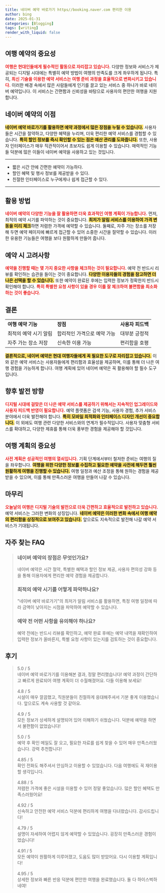```yaml
---
title: 네이버 예약 바로가기 https//booking.naver.com 편리한 이용
author: bing
date: 2025-01-31
categories: [Blogging]
tags: [writing]
render_with_liquid: false
---
```



<h2 id='여행 예약의 중요성'>여행 예약의 중요성</h2>

<p><b><span style="color: #ee2323;">여행은 현대인들에게 필수적인 활동으로 자리잡고 있습니다.</span></b> 다양한 정보와 서비스가 제공되는 디지털 시대에는 특별히 예약 방법이 여행의 만족도를 크게 좌우하게 됩니다. 특히, <b><span style="color: #ee2323;">최신 기술을 이용한 예약 서비스는 여행 준비 과정을 효율적으로 변화시키고 있습니다.</span></b> 이러한 배경 속에서 많은 사람들에게 인기를 끌고 있는 서비스 중 하나가 바로 네이버 예약입니다. 이 서비스는 간편함과 신뢰성을 바탕으로 사용자의 편안한 여행을 지원합니다.</p>

<h2 id='네이버 예약의 이점'>네이버 예약의 이점</h2>

<p><b><span style="background-color: #ffe066;">네이버 예약 바로가기를 활용하면 예약 과정에서 많은 장점을 누릴 수 있습니다.</span></b> 사용자들은 시간을 절약하고, 다양한 혜택을 누리며, 더욱 편리한 예약 서비스를 경험할 수 있습니다. <b><span style="background-color: #ffe066;">특히 할인 정보를 즉시 확인할 수 있는 점은 예산 관리를 도와줍니다.</span></b> 또한, 사용자 인터페이스가 매우 직관적이어서 초보자도 쉽게 이용할 수 있습니다. 매력적인 기능들 덕분에 많은 이들이 네이버 예약을 사용하고 있는 것입니다.</p>

<hr />

<ul>
    <li>짧은 시간 안에 간편한 예약이 가능하다.</li>
    <li>할인 혜택 및 행사 정보를 제공받을 수 있다.</li>
    <li>친절한 인터페이스로 누구에게나 쉽게 접근할 수 있다.</li>
</ul>

<hr />

<h2 id='활용 방법'>활용 방법</h2>

<p><b><span style="color: #ee2323;">네이버 예약의 다양한 기능을 잘 활용하면 더욱 효과적인 여행 계획이 가능합니다.</span></b> 먼저, 최적의 예약 시기를 파악하는 것이 중요합니다. <b><span style="background-color: #ffe066;">최저가 알림 서비스를 이용하여 가격 변동을 미리 체크</span></b>하면 저렴한 가격에 예약할 수 있습니다. 둘째로, 자주 가는 장소를 저장해 두면 예약 페이지에 빠르게 접근할 수 있어 소중한 시간을 절약할 수 있습니다. 이러한 유용한 기능들은 여행을 보다 원활하게 만들어 줍니다.</p>

<h2 id='예약 시 고려사항'>예약 시 고려사항</h2>

<p><b><span style="color: #ee2323;">예약을 진행할 때는 몇 가지 중요한 사항을 체크하는 것이 필요합니다.</span></b> 예약 전 반드시 리뷰를 확인하는 습관을 들이는 것이 중요합니다. <b><span style="background-color: #ffe066;">다양한 이용자들의 경험을 참고하면 더 나은 선택을 할 수 있습니다.</span></b> 또한 예약이 완료된 후에는 입력한 정보가 정확한지 반드시 확인해야 합니다. <b><span style="color: #ee2323;">특히 특별한 요청 사항이 있을 경우 이를 잘 체크하여 불편함을 최소화하는 것이 좋습니다.</span></b></p>

<h2 id='결론'>결론</h2>

<table>
    <tr>
        <td><b>여행 예약 기능</b></td>
        <td><b>장점</b></td>
        <td><b>사용자 피드백</b></td>
    </tr>
    <tr>
        <td>최적의 예약 시기 알림</td>
        <td>합리적인 가격으로 예약 가능</td>
        <td>대부분 긍정적</td>
    </tr>
    <tr>
        <td>자주 가는 장소 저장</td>
        <td>신속한 이용 가능</td>
        <td>편리함을 호평</td>
    </tr>
</table>

<p><b><span style="background-color: #ffe066;">결론적으로, 네이버 예약은 현대 여행자들에게 꼭 필요한 도구로 자리잡고 있습니다.</span></b> 이와 같은 예약 서비스는 사용자들에게 편리함과 효율성을 제공하며, 이를 통해 더 나은 여행 경험을 가능하게 합니다. 여행 계획에 있어 네이버 예약은 꼭 활용해야 할 필수 도구입니다.</p>

<h2 id='향후 발전 방향'>향후 발전 방향</h2>

<p><b><span style="color: #ee2323;">디지털 시대에 걸맞은 더 나은 예약 서비스를 제공하기 위해서는 지속적인 업그레이드와 사용자 피드백 반영이 필요합니다.</span></b> 예약 플랫폼은 검색 기능, 사용자 경험, 추가 서비스 분야에서 더욱 발전해야 합니다. <b><span style="background-color: #ffe066;">특히 모바일 최적화와 인터페이스 디자인 개선이 중요합니다.</span></b> 이 외에도 여행 관련 다양한 서비스와의 연계가 필수적입니다. 사용자 맞춤형 서비스를 확대하고, 다양한 제휴를 통해 더욱 풍부한 경험을 제공해야 할 것입니다.</p>

<h2 id='여행 계획의 중요성'>여행 계획의 중요성</h2>

<p><b><span style="color: #ee2323;">사전 계획은 성공적인 여행의 열쇠입니다.</span></b> 기획 단계에서부터 철저한 준비는 여행의 질을 좌우합니다. <b><span style="background-color: #ffe066;">여행을 위한 다양한 정보를 수집하고 필요한 예약을 사전에 해두면 훨씬 원활하게 여행을 진행할 수 있습니다.</span></b> 여행 일정과 예산 조정을 통해 원하는 경험을 제공받을 수 있으며, 이를 통해 만족스러운 여행을 만들어 나갈 수 있습니다.</p>

<h2 id='마무리'>마무리</h2>

<p><b><span style="color: #ee2323;">오늘날의 여행은 디지털 기술의 발전으로 더욱 간편하고 효율적으로 발전하고 있습니다.</span></b> 예약 서비스는 그러한 변화의 상징입니다. <b><span style="background-color: #ffe066;">네이버 예약은 이러한 변화 속에서 여행 예약의 편리함을 상징적으로 보여주고 있습니다.</span></b> 앞으로도 지속적으로 발전해 나갈 예약 서비스가 기대됩니다.</p>


<h2 id='자주_찾는_FAQ'>자주 찾는 FAQ</h2>
<div itemscope="" itemtype="https://schema.org/FAQPage"> 
<blockquote> 
<div itemscope="" itemprop="mainEntity" itemtype="https://schema.org/Question"> 
<h3 itemprop="name">네이버 예약의 장점은 무엇인가요?</h3> 
<div itemscope="" itemprop="acceptedAnswer" itemtype="https://schema.org/Answer"> 
<span itemprop="text"> 
<p>네이버 예약은 시간 절약, 특별한 혜택과 할인 정보 제공, 사용자 편의성 강화 등을 통해 이용자에게 편리한 예약 경험을 제공합니다.</p> 
</span> 
</div> 
</div> 

<div itemscope="" itemprop="mainEntity" itemtype="https://schema.org/Question"> 
<h3 itemprop="name">최적의 예약 시기를 어떻게 파악하나요?</h3> 
<div itemscope="" itemprop="acceptedAnswer" itemtype="https://schema.org/Answer"> 
<span itemprop="text"> 
<p>"네이버 예약 바로가기"의 최저가 알림 서비스를 활용하면, 특정 여행 일정에 따라 금액이 낮아지는 시점을 파악하여 예약할 수 있습니다.</p> 
</span> 
</div> 
</div> 

<div itemscope="" itemprop="mainEntity" itemtype="https://schema.org/Question"> 
<h3 itemprop="name">예약 전 어떤 사항을 유의해야 하나요?</h3> 
<div itemscope="" itemprop="acceptedAnswer" itemtype="https://schema.org/Answer"> 
<span itemprop="text"> 
<p>예약 전에는 반드시 리뷰를 확인하고, 예약 완료 후에는 예약 내역을 재확인하여 입력한 정보가 올바른지, 특별 요청 사항이 있는지를 검토하는 것이 중요합니다.</p> 
</span> 
</div> 
</div> 
</blockquote> 
</div>
<h2 id='후기'>후기</h2>
<div itemscope itemtype="https://schema.org/Product">
  <blockquote>
  <div itemprop="review" itemscope itemtype="https://schema.org/Review">
      <div itemprop="reviewRating" itemscope itemtype="https://schema.org/Rating"> <span itemprop="ratingValue">5.0</span> / <span itemprop="bestRating">5</span> </div>
      <span itemprop="reviewBody">네이버 예약 바로가기를 이용해본 결과, 정말 편리했습니다! 예약 과정이 간단하고 빠르게 완료되어 여행 계획이 더 수월해졌어요. 다들 이용해 보세요!</span>
  </div>
  <br>
  <div itemprop="review" itemscope itemtype="https://schema.org/Review">
      <div itemprop="reviewRating" itemscope itemtype="https://schema.org/Rating"> <span itemprop="ratingValue">4.8</span> / <span itemprop="bestRating">5</span> </div>
      <span itemprop="reviewBody">시설이 매우 깔끔했고, 직원분들이 친절하게 응대해주셔서 기분 좋게 이용했습니다. 앞으로도 계속 사용할 것 같아요.</span>
  </div>
  <br>
  <div itemprop="review" itemscope itemtype="https://schema.org/Review">
      <div itemprop="reviewRating" itemscope itemtype="https://schema.org/Rating"> <span itemprop="ratingValue">4.9</span> / <span itemprop="bestRating">5</span> </div>
      <span itemprop="reviewBody">모든 정보가 상세하게 설명되어 있어 이해하기 쉬웠습니다. 덕분에 예약을 하면서 불편함이 없었습니다!</span>
  </div>
  <br>
  <div itemprop="review" itemscope itemtype="https://schema.org/Review">
      <div itemprop="reviewRating" itemscope itemtype="https://schema.org/Rating"> <span itemprop="ratingValue">5.0</span> / <span itemprop="bestRating">5</span> </div>
      <span itemprop="reviewBody">예약 후 확인 메일도 잘 오고, 필요한 자료를 쉽게 찾을 수 있어 매우 만족스러웠습니다. 강력 추천합니다!</span>
  </div>
  <br>
  <div itemprop="review" itemscope itemtype="https://schema.org/Review">
      <div itemprop="reviewRating" itemscope itemtype="https://schema.org/Rating"> <span itemprop="ratingValue">4.85</span> / <span itemprop="bestRating">5</span> </div>
      <span itemprop="reviewBody">확인 전화도 해주셔서 안심하고 이용할 수 있었습니다. 다음 여행에도 꼭 재이용할 생각입니다.</span>
  </div>
  <br>
  <div itemprop="review" itemscope itemtype="https://schema.org/Review">
      <div itemprop="reviewRating" itemscope itemtype="https://schema.org/Rating"> <span itemprop="ratingValue">4.88</span> / <span itemprop="bestRating">5</span> </div>
      <span itemprop="reviewBody">저렴한 가격에 좋은 시설을 이용할 수 있어 정말 좋았습니다. 많은 할인 혜택도 만족스러웠어요!</span>
  </div>
  <br>
  <div itemprop="review" itemscope itemtype="https://schema.org/Review">
      <div itemprop="reviewRating" itemscope itemtype="https://schema.org/Rating"> <span itemprop="ratingValue">4.92</span> / <span itemprop="bestRating">5</span> </div>
      <span itemprop="reviewBody">신속하고 안전한 예약 서비스 덕분에 편리하게 여행을 다녀왔습니다. 감사드립니다!</span>
  </div>
  <br>
  <div itemprop="review" itemscope itemtype="https://schema.org/Review">
      <div itemprop="reviewRating" itemscope itemtype="https://schema.org/Rating"> <span itemprop="ratingValue">4.79</span> / <span itemprop="bestRating">5</span> </div>
      <span itemprop="reviewBody">설명이 자세하여 어렵지 않게 예약할 수 있었습니다. 굉장히 만족스러운 경험이었습니다!</span>
  </div>
  <br>
  <div itemprop="review" itemscope itemtype="https://schema.org/Review">
      <div itemprop="reviewRating" itemscope itemtype="https://schema.org/Rating"> <span itemprop="ratingValue">4.91</span> / <span itemprop="bestRating">5</span> </div>
      <span itemprop="reviewBody">모든 예약이 원활하게 이루어졌고, 도움도 많이 받았어요. 다시 이용할 계획입니다!</span>
  </div>
  <br>
  <div itemprop="review" itemscope itemtype="https://schema.org/Review">
      <div itemprop="reviewRating" itemscope itemtype="https://schema.org/Rating"> <span itemprop="ratingValue">4.95</span> / <span itemprop="bestRating">5</span> </div>
      <span itemprop="reviewBody">상세한 정보와 빠른 반응 덕분에 편안한 여행을 완료했습니다. 둘 다 하이스벅하네여!</span>
  </div>
  </blockquote>
</div>
